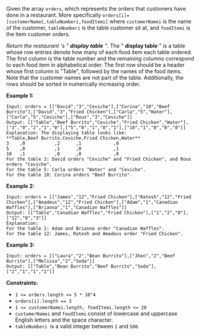Given the array `orders`, which represents the orders that customers have done
in a restaurant. More specifically
`orders[i]=[customerNamei,tableNumberi,foodItemi]` where `customerNamei` is
the name of the customer, `tableNumberi` is the table customer sit at, and
`foodItemi` is the item customer orders.

_Return the restaurant 's " **display table** "_. The " **display table** " is
a table whose row entries denote how many of each food item each table
ordered. The first column is the table number and the remaining columns
correspond to each food item in alphabetical order. The first row should be a
header whose first column is "Table", followed by the names of the food items.
Note that the customer names are not part of the table. Additionally, the rows
should be sorted in numerically increasing order.



**Example 1:**

    
    
    Input: orders = [["David","3","Ceviche"],["Corina","10","Beef Burrito"],["David","3","Fried Chicken"],["Carla","5","Water"],["Carla","5","Ceviche"],["Rous","3","Ceviche"]]
    Output: [["Table","Beef Burrito","Ceviche","Fried Chicken","Water"],["3","0","2","1","0"],["5","0","1","0","1"],["10","1","0","0","0"]] 
    Explanation: The displaying table looks like:
    **Table,Beef Burrito,Ceviche,Fried Chicken,Water**
    3    ,0           ,2      ,1            ,0
    5    ,0           ,1      ,0            ,1
    10   ,1           ,0      ,0            ,0
    For the table 3: David orders "Ceviche" and "Fried Chicken", and Rous orders "Ceviche".
    For the table 5: Carla orders "Water" and "Ceviche".
    For the table 10: Corina orders "Beef Burrito". 
    

**Example 2:**

    
    
    Input: orders = [["James","12","Fried Chicken"],["Ratesh","12","Fried Chicken"],["Amadeus","12","Fried Chicken"],["Adam","1","Canadian Waffles"],["Brianna","1","Canadian Waffles"]]
    Output: [["Table","Canadian Waffles","Fried Chicken"],["1","2","0"],["12","0","3"]] 
    Explanation: 
    For the table 1: Adam and Brianna order "Canadian Waffles".
    For the table 12: James, Ratesh and Amadeus order "Fried Chicken".
    

**Example 3:**

    
    
    Input: orders = [["Laura","2","Bean Burrito"],["Jhon","2","Beef Burrito"],["Melissa","2","Soda"]]
    Output: [["Table","Bean Burrito","Beef Burrito","Soda"],["2","1","1","1"]]
    



**Constraints:**

  * `1 <= orders.length <= 5 * 10^4`
  * `orders[i].length == 3`
  * `1 <= customerNamei.length, foodItemi.length <= 20`
  * `customerNamei` and `foodItemi` consist of lowercase and uppercase English letters and the space character.
  * `tableNumberi `is a valid integer between `1` and `500`.

